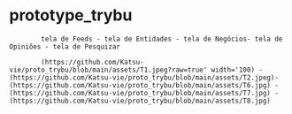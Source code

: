 # prototype_trybu

            tela de Feeds - tela de Entidades - tela de Negócios- tela de Opiniões - tela de Pesquizar
            
            (https://github.com/Katsu-vie/proto_trybu/blob/main/assets/T1.jpeg?raw=true' width='100) - (https://github.com/Katsu-vie/proto_trybu/blob/main/assets/T2.jpeg)- (https://github.com/Katsu-vie/proto_trybu/blob/main/assets/T6.jpg) - (https://github.com/Katsu-vie/proto_trybu/blob/main/assets/T7.jpg) - (https://github.com/Katsu-vie/proto_trybu/blob/main/assets/T8.jpg)
